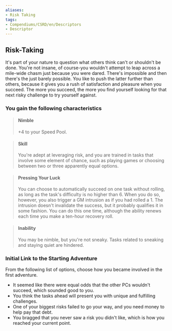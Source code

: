 ```yaml
---
aliases:
- Risk Taking
tags:
- Compendiums/CSRD/en/Descriptors
- Descriptor
---
```


## Risk-Taking  
It's part of your nature to question what others think can't or shouldn't be done. You're not insane, of course-you wouldn't attempt to leap across a mile-wide chasm just because you were dared. There's impossible and then there's the just barely possible. You like to push the latter further than others, because it gives you a rush of satisfaction and pleasure when you succeed. The more you succeed, the more you find yourself looking for that next risky challenge to try yourself against.
### You gain the following characteristics  
> #### Nimble
> +4 to your Speed Pool.  

> #### Skill
> You're adept at leveraging risk, and you are trained in tasks that involve some element of chance, such as playing games or choosing between two or three apparently equal options.  

> #### Pressing Your Luck
> You can choose to automatically succeed on one task without rolling, as long as the task's difficulty is no higher than 6. When you do so, however, you also trigger a GM intrusion as if you had rolled a 1. The intrusion doesn't invalidate the success, but it probably qualifies it in some fashion. You can do this one time, although the ability renews each time you make a ten-hour recovery roll.  

> #### Inability
> You may be nimble, but you're not sneaky. Tasks related to sneaking and staying quiet are hindered.  

### Initial Link to the Starting Adventure  
From the following list of options, choose how you became involved in the first adventure.  
- It seemed like there were equal odds that the other PCs wouldn't succeed, which sounded good to you.  
- You think the tasks ahead will present you with unique and fulfilling challenges.  
- One of your biggest risks failed to go your way, and you need money to help pay that debt.  
- You bragged that you never saw a risk you didn't like, which is how you reached your current point.  
